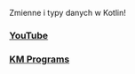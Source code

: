 Zmienne i typy danych w Kotlin!

### [YouTube](https://youtu.be/_Hq4HqBT3v4)
### [KM Programs](https://km-programs.pl/)